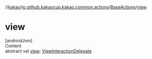 //[kakao](../../../index.md)/[io.github.kakaocup.kakao.common.actions](../index.md)/[BaseActions](index.md)/[view](view.md)



# view  
[androidJvm]  
Content  
abstract val [view](view.md): [ViewInteractionDelegate](../../io.github.kakaocup.kakao.delegate/-view-interaction-delegate/index.md)  



